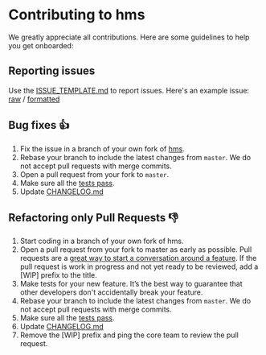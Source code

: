 # Contributing to hms

We greatly appreciate all contributions. Here are some guidelines to help you get onboarded:

## Reporting issues

Use the [ISSUE_TEMPLATE.md]() to report issues.  Here's an example issue: [raw]() / [formatted]()

## Bug fixes 👍

1. Fix the issue in a branch of your own fork of [hms](https://github.com/saleonhealth/hms-api).
1. Rebase your branch to include the latest changes from `master`. We do not accept pull requests with merge commits.
1. Open a pull request from your fork to `master`.
1. Make sure all the [tests pass]().
1. Update [CHANGELOG.md](CHANGELOG.md)

## Refactoring only Pull Requests 👎

1. Start coding in a branch of your own fork of hms.
1. Open a pull request from your fork to master as early as possible. Pull requests are a [great way to start a conversation around a feature](https://github.com/blog/1124-how-we-use-pull-requests-to-build-github). If the pull request is work in progress and not yet ready to be reviewed, add a \[WIP\] prefix to the title.
1. Make tests for your new feature. It’s the best way to guarantee that other developers don't accidentally break your feature.
1. Rebase your branch to include the latest changes from `master`. We do not accept pull requests with merge commits.
1. Make sure all the [tests pass]().
1. Update [CHANGELOG.md](CHANGELOG.md)
1. Remove the \[WIP\] prefix and ping the core team to review the pull request.
